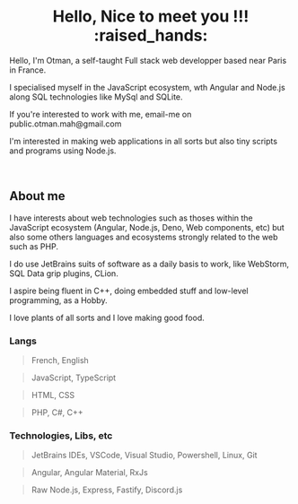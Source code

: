 
<h1 align="center">Hello, Nice to meet you !!! :raised_hands:</h1>
<p>Hello, I'm Otman, a self-taught Full stack web developper based near Paris in France.</p>

<p>I specialised myself in the JavaScript ecosystem, wth Angular and Node.js along SQL technologies like MySql and SQLite.</p>

<p>If you're interested to work with me, email-me on public.otman.mah@gmail.com</p>
<p>I'm interested in making web applications in all sorts but also tiny scripts and programs using Node.js. </p>

<br>

## About me
<p>I have interests about web technologies such as thoses within the JavaScript ecosystem (Angular, Node.js, Deno, Web components, etc) but also some others languages and ecosystems strongly related to the web such as PHP.</p>

<p>I do use JetBrains suits of software as a daily basis to work, like WebStorm, SQL Data grip plugins, CLion.</p>

<p>I aspire being fluent in C++, doing embedded stuff and low-level programming, as a Hobby.</p>

<p>I love plants of all sorts and I love making good food.</p>

### Langs
> French, English

> JavaScript, TypeScript 

> HTML, CSS

> PHP, C#, C++

### Technologies, Libs, etc
> JetBrains IDEs, VSCode, Visual Studio, Powershell, Linux, Git

> Angular, Angular Material, RxJs

> Raw Node.js, Express, Fastify, Discord.js
